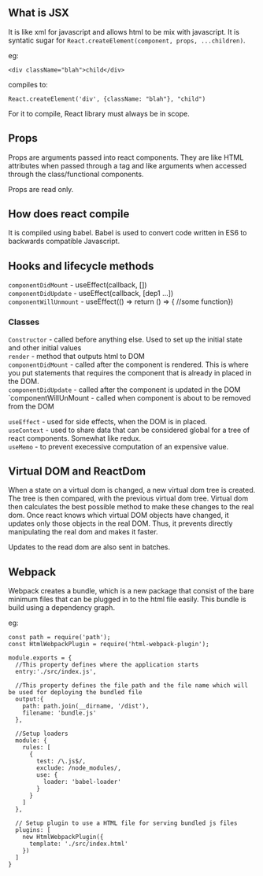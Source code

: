 ## What is JSX

It is like xml for javascript and allows html to be mix with javascript. It is syntatic sugar for `React.createElement(component, props, ...children)`.

eg:

```
<div className="blah">child</div>
```

compiles to:

```
React.createElement('div', {className: "blah"}, "child")
```

For it to compile, React library must always be in scope.

## Props

Props are arguments passed into react components. They are like HTML attributes when passed through a tag and like arguments when accessed through the class/functional components.

Props are read only.

## How does react compile

It is compiled using babel. Babel is used to convert code written in ES6 to backwards compatible Javascript.

## Hooks and lifecycle methods

`componentDidMount` - useEffect(callback, [])<br />
`componentDidUpdate` - useEffect(callback, [dep1 ...])<br />
`componentWillUnmount` - useEffect(() => return () => { //some function})

### Classes

`Constructor` - called before anything else. Used to set up the initial state and other initial values<br />
`render` - method that outputs html to DOM<br />
`componentDidMount` - called after the component is rendered. This is where you put statements that requires the component that is already in placed in the DOM.<br />
`componentDidUpdate` - called after the component is updated in the DOM<br />
`componentWillUnMount - called when component is about to be removed from the DOM<br />


`useEffect` - used for side effects, when the DOM is in placed.<br />
`useContext` - used to share data that can be considered global for a tree of react components. Somewhat like redux.<br />
`useMemo` - to prevent execessive computation of an expensive value.

## Virtual DOM and ReactDom

When a state on a virtual dom is changed, a new virtual dom tree is created. The tree is then compared, with the previous virtual dom tree. Virtual dom then calculates the best possible method to make these changes to the real dom. Once react knows which virtual DOM objects have changed, it updates only those objects in the real DOM. Thus, it prevents directly manipulating the real dom and makes it faster.

Updates to the read dom are also sent in batches.

## Webpack

Webpack creates a bundle, which is a new package that consist of the bare minimum files that can be plugged in to the html file easily. This bundle is build using a dependency graph.

eg:

```
const path = require('path');
const HtmlWebpackPlugin = require('html-webpack-plugin');

module.exports = {
  //This property defines where the application starts
  entry:'./src/index.js',
    
  //This property defines the file path and the file name which will be used for deploying the bundled file
  output:{
    path: path.join(__dirname, '/dist'),
    filename: 'bundle.js'
  },
    
  //Setup loaders
  module: {
    rules: [
      {
        test: /\.js$/, 
        exclude: /node_modules/,
        use: {
          loader: 'babel-loader'
        }
      }
    ]
  },
    
  // Setup plugin to use a HTML file for serving bundled js files
  plugins: [
    new HtmlWebpackPlugin({
      template: './src/index.html'
    })
  ]
}
```
